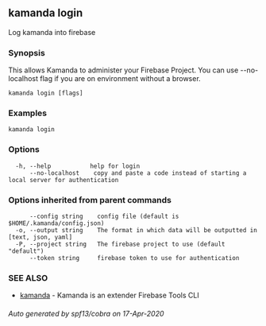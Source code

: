 ## kamanda login

Log kamanda into firebase

### Synopsis

This allows Kamanda to administer your Firebase Project. 
You can use --no-localhost flag if you are on environment without a browser.

```
kamanda login [flags]
```

### Examples

```
kamanda login
```

### Options

```
  -h, --help           help for login
      --no-localhost    copy and paste a code instead of starting a local server for authentication
```

### Options inherited from parent commands

```
      --config string    config file (default is $HOME/.kamanda/config.json)
  -o, --output string    The format in which data will be outputted in [text, json, yaml]
  -P, --project string   The firebase project to use (default "default")
      --token string     firebase token to use for authentication
```

### SEE ALSO

* [kamanda](kamanda.md)	 - Kamanda is an extender Firebase Tools CLI

###### Auto generated by spf13/cobra on 17-Apr-2020
